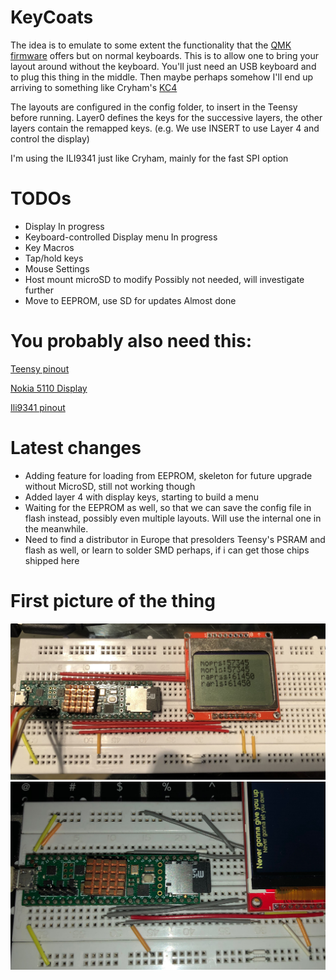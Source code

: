 # KeyCoats

The idea is to emulate to some extent the functionality that the [QMK firmware](https://github.com/qmk/qmk_firmware) offers but on normal keyboards.
This is to allow one to bring your layout around without the keyboard.
You'll just need an USB keyboard and to plug this thing in the middle.
Then maybe perhaps somehow I'll end up arriving to something like Cryham's [KC4](https://github.com/cryham/kc4/)

The layouts are configured in the config folder, to insert in the Teensy before running.
Layer0 defines the keys for the successive layers, the other layers contain the remapped keys.
(e.g. We use INSERT to use Layer 4 and control the display)

I'm using the ILI9341 just like Cryham, mainly for the fast SPI option

# TODOs

+ Display					In progress
+ Keyboard-controlled Display menu		In progress
+ Key Macros
+ Tap/hold keys
+ Mouse Settings
+ Host mount microSD to modify			Possibly not needed, will investigate further 
+ Move to EEPROM, use SD for updates		Almost done

# You probably also need this:

[Teensy pinout](https://www.pjrc.com/teensy/pinout.html#:~:text=Teensy%204.1)

[Nokia 5110 Display](https://thecustomizewindows.com/wp-content/uploads/2017/06/Nokia-5110-Arduino-Wiring-Technical-Details-Basic-Arduino-LCD.jpg)

[Ili9341 pinout](https://thesolaruniverse.files.wordpress.com/2021/03/092_figure_04_96_dpi.png)

# Latest changes

- Adding feature for loading from EEPROM, skeleton for future upgrade without MicroSD, still not working though
- Added layer 4 with display keys, starting to build a menu
- Waiting for the EEPROM as well, so that we can save the config file in flash instead, possibly even multiple layouts. Will use the internal one in the meanwhile.
- Need to find a distributor in Europe that presolders Teensy's PSRAM and flash as well, or learn to solder SMD perhaps, if i can get those chips shipped here

# First picture of the thing
![Thing](./images/IMG_0420.jpg)
![Thing2](./images/IMG_0430.jpg)
